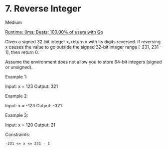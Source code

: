 # 7. Reverse Integer #

Medium

[Runtime: 0ms; Beats: 100.00% of users with Go](https://leetcode.com/problems/reverse-integer/submissions/1163620470)

Given a signed 32-bit integer x, return x with its digits reversed. If reversing x causes the value to go outside the signed 32-bit integer range [-231, 231 - 1], then return 0.

Assume the environment does not allow you to store 64-bit integers (signed or unsigned).

Example 1:

Input: x = 123
Output: 321

Example 2:

Input: x = -123
Output: -321

Example 3:

Input: x = 120
Output: 21

Constraints:

    -231 <= x <= 231 - 1
